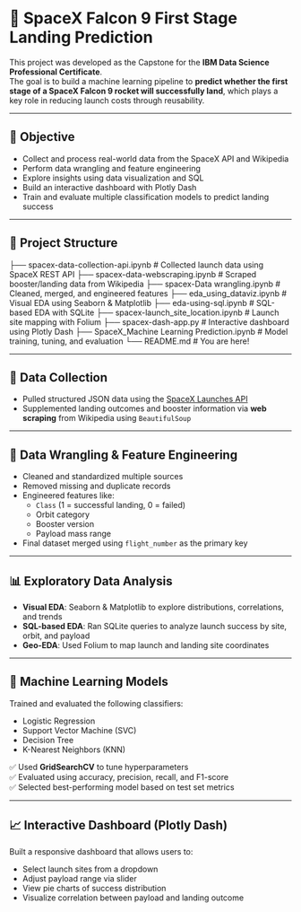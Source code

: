 # 🚀 SpaceX Falcon 9 First Stage Landing Prediction

This project was developed as the Capstone for the **IBM Data Science Professional Certificate**.  
The goal is to build a machine learning pipeline to **predict whether the first stage of a SpaceX Falcon 9 rocket will successfully land**, which plays a key role in reducing launch costs through reusability.

---

## 📌 Objective

- Collect and process real-world data from the SpaceX API and Wikipedia
- Perform data wrangling and feature engineering
- Explore insights using data visualization and SQL
- Build an interactive dashboard with Plotly Dash
- Train and evaluate multiple classification models to predict landing success

---

## 📂 Project Structure

├── spacex-data-collection-api.ipynb       # Collected launch data using SpaceX REST API
├── spacex-data-webscraping.ipynb          # Scraped booster/landing data from Wikipedia
├── spacex-Data wrangling.ipynb            # Cleaned, merged, and engineered features
├── eda_using_dataviz.ipynb                # Visual EDA using Seaborn & Matplotlib
├── eda-using-sql.ipynb                    # SQL-based EDA with SQLite
├── spacex-launch_site_location.ipynb      # Launch site mapping with Folium
├── spacex-dash-app.py                     # Interactive dashboard using Plotly Dash
├── SpaceX_Machine Learning Prediction.ipynb # Model training, tuning, and evaluation
└── README.md                              # You are here!


---

## 📡 Data Collection

- Pulled structured JSON data using the [SpaceX Launches API](https://api.spacexdata.com/v4/launches/query)
- Supplemented landing outcomes and booster information via **web scraping** from Wikipedia using `BeautifulSoup`

---

## 🧹 Data Wrangling & Feature Engineering

- Cleaned and standardized multiple sources
- Removed missing and duplicate records
- Engineered features like:
  - `Class` (1 = successful landing, 0 = failed)
  - Orbit category
  - Booster version
  - Payload mass range
- Final dataset merged using `flight_number` as the primary key

---

## 📊 Exploratory Data Analysis

- **Visual EDA**: Seaborn & Matplotlib to explore distributions, correlations, and trends
- **SQL-based EDA**: Ran SQLite queries to analyze launch success by site, orbit, and payload
- **Geo-EDA**: Used Folium to map launch and landing site coordinates

---

## 🧠 Machine Learning Models

Trained and evaluated the following classifiers:
- Logistic Regression  
- Support Vector Machine (SVC)  
- Decision Tree  
- K-Nearest Neighbors (KNN)

✅ Used **GridSearchCV** to tune hyperparameters  
✅ Evaluated using accuracy, precision, recall, and F1-score  
✅ Selected best-performing model based on test set metrics

---

## 📈 Interactive Dashboard (Plotly Dash)

Built a responsive dashboard that allows users to:
- Select launch sites from a dropdown
- Adjust payload range via slider
- View pie charts of success distribution
- Visualize correlation between payload and landing outcome



